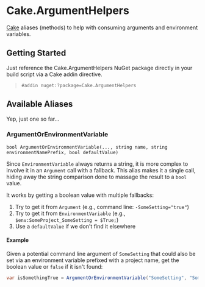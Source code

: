 # Cake.ArgumentHelpers

[Cake](http://cakebuild.net/) aliases (methods) to help with consuming arguments and environment variables.

## Getting Started

Just reference the Cake.ArgumentHelpers NuGet package directly in your build script via a Cake addin directive.

> `#addin nuget:?package=Cake.ArgumentHelpers`

## Available Aliases

Yep, just one so far...

### ArgumentOrEnvironmentVariable

`bool ArgumentOrEnvironmentVariable(..., string name, string environmentNamePrefix, bool defaultValue)`

Since `EnvironmentVariable` always returns a string, it is more complex to involve it in an `Argument` call with a fallback. This alias makes it a single call, hiding away the string comparison done to massage the result to a `bool` value.

It works by getting a boolean value with multiple fallbacks:

1. Try to get it from `Argument` (e.g., command line: `-SomeSetting="true"`)
2. Try to get it from `EnvironmentVariable` (e.g., `$env:SomeProject_SomeSetting = $True;`)
3. Use a `defaultValue` if we don't find it elsewhere

#### Example

Given a potential command line argument of `SomeSetting` that could also be set via an environment variable prefixed with a project name, get the boolean value or `false` if it isn't found:

```csharp
var isSomethingTrue = ArgumentOrEnvironmentVariable("SomeSetting", "SomeProject_", false);
```

## 